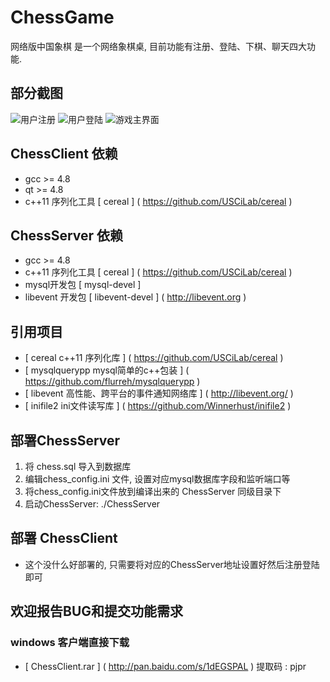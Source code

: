 # ChessGame
网络版中国象棋 是一个网络象棋桌, 目前功能有注册、登陆、下棋、聊天四大功能.

## 部分截图
![用户注册](https://github.com/orestonce/ChessGame/raw/master/screenshot/register.png)
![用户登陆](https://github.com/orestonce/ChessGame/raw/master/screenshot/login.png)
![游戏主界面](https://github.com/orestonce/ChessGame/raw/master/screenshot/playgame.png)

## ChessClient 依赖
* gcc >= 4.8
* qt  >= 4.8
* c++11 序列化工具 [ cereal ] ( https://github.com/USCiLab/cereal )

## ChessServer 依赖
* gcc >= 4.8
* c++11 序列化工具 [ cereal ] ( https://github.com/USCiLab/cereal )
* mysql开发包 [ mysql-devel ]
* libevent 开发包 [ libevent-devel ] ( http://libevent.org )

## 引用项目
* [ cereal c++11 序列化库 ] ( https://github.com/USCiLab/cereal ) 
* [ mysqlquerypp mysql简单的c++包装 ] ( https://github.com/flurreh/mysqlquerypp )
* [ libevent 高性能、跨平台的事件通知网络库 ] ( http://libevent.org/ )
* [ inifile2 ini文件读写库 ] ( https://github.com/Winnerhust/inifile2 )

## 部署ChessServer
1. 将 chess.sql 导入到数据库
2. 编辑chess_config.ini 文件, 设置对应mysql数据库字段和监听端口等
3. 将chess_config.ini文件放到编译出来的 ChessServer 同级目录下
4. 启动ChessServer: ./ChessServer

## 部署 ChessClient
* 这个没什么好部署的, 只需要将对应的ChessServer地址设置好然后注册登陆即可

## 欢迎报告BUG和提交功能需求

### windows 客户端直接下载
* [ ChessClient.rar ] ( http://pan.baidu.com/s/1dEGSPAL ) 提取码 : pjpr
